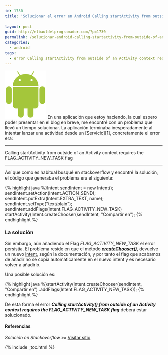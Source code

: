 ```yaml
---
id: 1730
title: 'Solucionar el error en Android Calling startActivity from outside of an Activity  context requires the FLAG_ACTIVITY_NEW_TASK flag'

layout: post
guid: http://elbauldelprogramador.com/?p=1730
permalink: /solucionar-android-calling-startactivity-from-outside-of-an-activity-context-requires-the-flag_activity_new_task-flag/
categories:
  - android
tags:
  - error Calling startActivity from outside of an Activity context requires the FLAG_ACTIVITY_NEW_TASK flag android
---
```

<img src="/images/2013/07/android2.png" alt="Solucionar el error en Android Calling startActivity from outside of an Activity  context requires the FLAG_ACTIVITY_NEW_TASK flag" width="132" height="154" class="thumbnail alignleft size-full wp-image-1756" />  
En una aplicación que estoy haciendo, la cual espero poder presentar en el blog en breve, me encontré con un problema que llevó un tiempo solucionar. La aplicación terminaba inesperadamente al intentar lanzar una actividad desde un [Servicio][1], concretamente el error era:

***  
Calling startActivity from outside of an Activity context requires the FLAG\_ACTIVITY\_NEW_TASK flag  
***

Así que como es habitual busqué en stackoverflow y encontré la solución, el código que generaba el problema era el siguiente:  
  
<!--more-->

{% highlight java %}Intent sendIntent = new Intent();
sendIntent.setAction(Intent.ACTION_SEND);
sendIntent.putExtra(Intent.EXTRA_TEXT, name);
sendIntent.setType("text/plain");
sendIntent.addFlags(Intent.FLAG_ACTIVITY_NEW_TASK)
startActivity(Intent.createChooser(sendIntent, "Compartir en");
{% endhighlight %}

### La solución

Sin embargo, aún añadiendo el Flag *FLAG\_ACTIVITY\_NEW_TASK* el error persistia. El problema reside en que el método ***<a href="http://developer.android.com/reference/android/content/Intent.html#createChooser%28android.content.Intent,%20java.lang.CharSequence%29" target="_blank">createChooser()</a>***, devuelve un nuevo [intent][2], según la documentación, y por tanto el flag que acabamos de añadir no se copia automáticamente en el nuevo intent y es necesario volver a añadirlo. 

Una posible solución es:

{% highlight java %}startActivity(Intent.createChooser(sendIntent, "Compartir en")
   .addFlags(Intent.FLAG_ACTIVITY_NEW_TASK));
{% endhighlight %}

De esta forma el error ***Calling startActivity() from outside of an Activity context requires the FLAG\_ACTIVITY\_NEW_TASK flag*** deberá estar solucionado.

#### Referencias

*Solución en Stackoverflow* »» <a href="http://stackoverflow.com/questions/14529492/context-wants-flag-activity-new-task-but-ive-already-set-that-flag" target="_blank">Visitar sitio</a> 



 [1]: http://elbauldelprogramador.com/fundamentos-programacion-android/
 [2]: http://elbauldelprogramador.com/programacion-android-intents-conceptos/

{% include _toc.html %}
